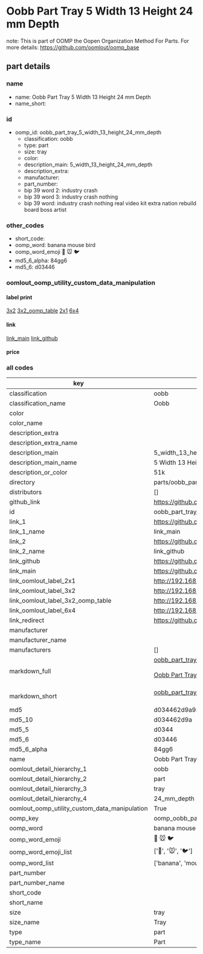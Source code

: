 # Oobb Part Tray 5 Width 13 Height 24 mm Depth  

note: This is part of OOMP the Oopen Organization Method For Parts. For more details: https://github.com/oomlout/oomp_base

##  part details
  







### name
* name: Oobb Part Tray 5 Width 13 Height 24 mm Depth
* name_short: 
### id
* oomp_id: oobb_part_tray_5_width_13_height_24_mm_depth
  * classification: oobb
  * type: part
  * size: tray
  * color: 
  * description_main: 5_width_13_height_24_mm_depth
  * description_extra: 
  * manufacturer: 
  * part_number: 
  * bip 39 word 2: industry crash
  * bip 39 word 3: industry crash nothing
  * bip 39 word: industry crash nothing real video kit extra nation rebuild board boss artist

### other_codes
* short_code: 
* oomp_word: banana mouse bird
* oomp_word_emoji :banana: :mouse: :bird:
* md5_6_alpha: 84gg6
* md5_6: d03446






### oomlout_oomp_utility_custom_data_manipulation
#### label print
[3x2](http://192.168.1.245:1112/?label=oomp%2084gg6)
[3x2_oomp_table](http://192.168.1.108:1112/?label=oomp%2084gg6)
[2x1](http://192.168.1.242:1112/?label=oomp%2084gg6)
[6x4](http://192.168.1.55:1112/?label=oomp%2084gg6)    

#### link

[link_main](https://github.com/oomlout/oomlout_oomp_version_1_messy/tree/main/parts/oobb_part_tray_5_width_13_height_24_mm_depth) [link_github](https://github.com/oomlout/oomlout_oomp_version_1_messy/tree/main/parts/oobb_part_tray_5_width_13_height_24_mm_depth)                             

#### price







### all codes 
| key | value |  
| --- | --- |  
| classification | oobb |  
| classification_name | Oobb |  
| color |  |  
| color_name |  |  
| description_extra |  |  
| description_extra_name |  |  
| description_main | 5_width_13_height_24_mm_depth |  
| description_main_name | 5 Width 13 Height 24 mm Depth |  
| description_or_color | 51k |  
| directory | parts/oobb_part_tray_5_width_13_height_24_mm_depth |  
| distributors | [] |  
| github_link | https://github.com/oomlout/oomlout_oomp_part_src/tree/main/parts/oobb_part_tray_5_width_13_height_24_mm_depth |  
| id | oobb_part_tray_5_width_13_height_24_mm_depth |  
| link_1 | https://github.com/oomlout/oomlout_oomp_version_1_messy/tree/main/parts/oobb_part_tray_5_width_13_height_24_mm_depth |  
| link_1_name | link_main |  
| link_2 | https://github.com/oomlout/oomlout_oomp_version_1_messy/tree/main/parts/oobb_part_tray_5_width_13_height_24_mm_depth |  
| link_2_name | link_github |  
| link_github | https://github.com/oomlout/oomlout_oomp_version_1_messy/tree/main/parts/oobb_part_tray_5_width_13_height_24_mm_depth |  
| link_main | https://github.com/oomlout/oomlout_oomp_version_1_messy/tree/main/parts/oobb_part_tray_5_width_13_height_24_mm_depth |  
| link_oomlout_label_2x1 | http://192.168.1.242:1112/?label=oomp%2084gg6 |  
| link_oomlout_label_3x2 | http://192.168.1.245:1112/?label=oomp%2084gg6 |  
| link_oomlout_label_3x2_oomp_table | http://192.168.1.108:1112/?label=oomp%2084gg6 |  
| link_oomlout_label_6x4 | http://192.168.1.55:1112/?label=oomp%2084gg6 |  
| link_redirect | https://github.com/oomlout/oomlout_oomp_version_1_messy/tree/main/parts/oobb_part_tray_5_width_13_height_24_mm_depth |  
| manufacturer |  |  
| manufacturer_name |  |  
| manufacturers | [] |  
| markdown_full | [oobb_part_tray_5_width_13_height_24_mm_depth](none)<br>[](none)<br>[Oobb Part Tray 5 Width 13 Height 24 Mm Depth](none)<br><br> |  
| markdown_short | [oobb_part_tray_5_width_13_height_24_mm_depth](none)<br><br> |  
| md5 | d034462d9a934a21ebf9eb2f2d8c9b99 |  
| md5_10 | d034462d9a |  
| md5_5 | d0344 |  
| md5_6 | d03446 |  
| md5_6_alpha | 84gg6 |  
| name | Oobb Part Tray 5 Width 13 Height 24 mm Depth |  
| oomlout_detail_hierarchy_1 | oobb |  
| oomlout_detail_hierarchy_2 | part |  
| oomlout_detail_hierarchy_3 | tray |  
| oomlout_detail_hierarchy_4 | 24_mm_depth |  
| oomlout_oomp_utility_custom_data_manipulation | True |  
| oomp_key | oomp_oobb_part_tray_5_width_13_height_24_mm_depth |  
| oomp_word | banana mouse bird |  
| oomp_word_emoji | :banana: :mouse: :bird: |  
| oomp_word_emoji_list | [':banana:', ':mouse:', ':bird:'] |  
| oomp_word_list | ['banana', 'mouse', 'bird'] |  
| part_number |  |  
| part_number_name |  |  
| short_code |  |  
| short_name |  |  
| size | tray |  
| size_name | Tray |  
| type | part |  
| type_name | Part |  
